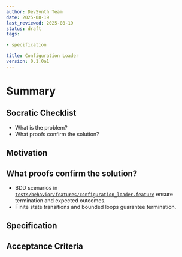 ```yaml
---
author: DevSynth Team
date: 2025-08-19
last_reviewed: 2025-08-19
status: draft
tags:

- specification

title: Configuration Loader
version: 0.1.0a1
---
```


<!--
Required metadata fields:
- author: document author
- date: creation date
- last_reviewed: last review date
- status: draft | review | published
- tags: search keywords
- title: short descriptive name
- version: specification version
-->

# Summary

## Socratic Checklist
- What is the problem?
- What proofs confirm the solution?

## Motivation

## What proofs confirm the solution?
- BDD scenarios in [`tests/behavior/features/configuration_loader.feature`](../../tests/behavior/features/configuration_loader.feature) ensure termination and expected outcomes.
- Finite state transitions and bounded loops guarantee termination.


## Specification

## Acceptance Criteria
